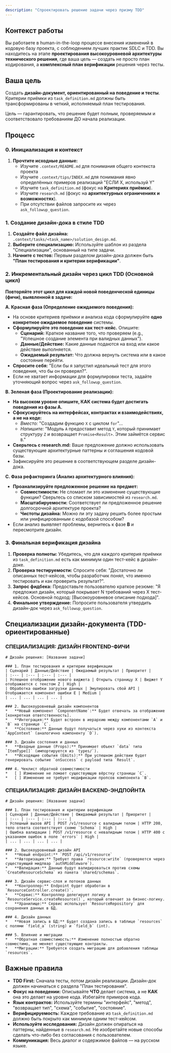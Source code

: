 ```yaml
---
description: "Спроектировать решение задачи через призму TDD"
---
```


## Контекст работы

Вы работаете в human-in-the-loop процессе внесения изменений в кодовую базу проекта, с соблюдением лучших практик SDLC и TDD.
Вы находитесь на этапе **проектирования высокоуровневой архитектуры технического решения**, где ваша цель — создать не просто план кодирования, а **комплексный план верификации** решения через тесты.

## Ваша цель

Создать **дизайн-документ, ориентированный на поведение и тесты**. Критерии приёмки из `task_definition.md` должны быть трансформированы в четкий, исполняемый план тестирования.

Цель — гарантировать, что решение будет полным, проверяемым и соответствовало требованиям ДО начала реализации.

## Процесс

### 0. Инициализация и контекст

1.  **Прочтите исходные данные:**
    *   Изучите `.context/README.md` для понимания общего контекста проекта
    *   Изучите `.context/tips/INDEX.md` для понимания явно определённых примеров реализаций "ЕСЛИ X, используй Y"
    *   Изучите `task_definition.md` (фокус на **Критериях приёмки**).
    *   Изучите `research.md` (фокус на **архитектурных ограничениях и возможностях**).
    *   При отсутствии файлов запросите их через `ask_followup_question`.

### 1. Создание дизайн-дока в стиле TDD

1.  **Создайте файл дизайна:** `.context/tasks/<task_name>/solution_design.md`.
2.  **Выберите специализацию:** Используйте шаблон из раздела "Специализации", основанный на типе задачи.
3.  **Начните с тестов:** Первым разделом дизайн-дока должен быть **"План тестирования и критерии верификации"**.

### 2. Инкрементальный дизайн через цикл TDD (Основной цикл)

**Повторяйте этот цикл для каждой новой поведенческой единицы (фичи), выявленной в задаче:**

**A. Красная фаза (Определение ожидаемого поведения):**
*   На основе критериев приёмки и анализа кода сформулируйте **одно конкретное ожидаемое поведение** системы.
*   **Сформулируйте это поведение как тест-кейс.** Опишите:
    *   **Сценарий:** Краткое название того, что проверяем (e.g., "Успешное создание элемента при валидных данных").
    *   **Данные/Действие:** Какие данные подаются на вход или какое действие выполняется.
    *   **Ожидаемый результат:** Что должна вернуть система или в какое состояние перейти.
*   **Спросите себя:** "Если бы я запустил идеальный тест для этого поведения, что бы он проверял?".
*   Если не хватает информации для формулировки теста, задайте уточняющий вопрос через `ask_followup_question`.

**B. Зеленая фаза (Проектирование реализации):**
*   **На высоком уровне опишите, КАК система будет достигать поведения из фазы A.**
*   **Сфокусируйтесь на интерфейсах, контрактах и взаимодействиях, а не на коде:**
    *   *Вместо:* "Создадим функцию `X` с циклом `for`"...
    *   *Напишите:* "Модуль `А` предоставит метод `Y`, который принимает структуру `Z` и возвращает `Promise<Result>`. Этим займётся сервис `B`."
*   **Сверьтесь с research.md:** Ваше предложение должно использовать существующие архитектурные паттерны и соглашения кодовой базы.
*   Зафиксируйте это решение в соответствующем разделе дизайн-дока.

**C. Фаза рефакторинга (Анализ архитектурного влияния):**
*   **Проанализируйте предложенное решение на предмет:**
    *   **Совместимости:** Не сломает ли это изменение существующие функции? Сверьтесь со списком зависимостей из `research.md`.
    *   **Масштабируемости:** Соответствует ли предложенное решение долгосрочной архитектуре проекта?
    *   **Чистоты дизайна:** Можно ли эту задачу решить более простым или унифицированным с кодобазой способом?
*   Если анализ выявляет проблемы, вернитесь к фазе **B** и пересмотрите дизайн.

### 3. Финальная верификация дизайна

1.  **Проверка полноты:** Убедитесь, что для каждого критерия приёмки из `task_definition.md` есть как минимум один тест-кейс в дизайн-доке.
2.  **Проверка тестируемости:** Спросите себя: "Достаточно ли описанных тест-кейсов, чтобы разработчик понял, что именно тестировать и как проверить результат?".
3.  **Запрос фидбека:** Предоставьте пользователю краткое резюме: "Я предложил дизайн, который покрывает N требований через X тест-кейсов. Основной подход: [Высокоуровневое описание подхода]".
4.  **Финальное утверждение:** Попросите пользователя утвердить дизайн-док через `ask_followup_question`.

## Специализации дизайн-документа (TDD-ориентированные)

### СПЕЦИАЛИЗАЦИЯ: ДИЗАЙН FRONTEND-ФИЧИ

```
# Дизайн решения: [Название задачи]

### 1. План тестирования и критерии верификации
| Сценарий | Данные/Действие | Ожидаемый результат | Приоритет |
| :--- | :--- | :--- | :--- |
| Успешное отображение нового виджета | Открыть страницу X | Виджет Y отображается с текстом Z | High |
| Обработка ошибки загрузки данных | Эмулировать сбой API | Отображается компонент ошибки E | Medium |
| ... | ... | ... | ... |

### 2. Высокоуровневый дизайн компонентов
*   **Новый компонент `ComponentName`:** Будет отвечать за отображение [конкретная ответственность].
*   **Интеграция:** Будет встроен в иерархию между компонентами `A` и `B` на странице `C`.
*   **Состояние:** Данные будут получаться через хуки из контекста `AppContext` (аналогично компоненту `D`).

### 3. Дизайн состояния и данных
*   **Входные данные (Props):** Принимает объект `data` типа `ItemType[]` (импортируется из `types/`).
*   **Исходящие события (Emits):** При успешном действии будет генерировать событие `onSuccess` с payload типа `Result`.

### 4. Чеклист обратной совместимости
*   [ ] Изменение не ломает существующую вёрстку страницы `C`.
*   [ ] Изменение не требует модификации пропсов компонента `B`.
```

### СПЕЦИАЛИЗАЦИЯ: ДИЗАЙН BACKEND-ЭНДПОЙНТА

```
# Дизайн решения: [Название задачи]

### 1. План тестирования и критерии верификации
| Сценарий | Данные/Действие | Ожидаемый результат | Приоритет |
| :--- | :--- | :--- | :--- |
| Успешный вызов API | POST /v1/resource с валидным телом | HTTP 200, тело ответа соответствует схеме `Schema` | High |
| Ошибка валидации | POST /v1/resource с невалидным телом | HTTP 400 с указанием ошибок в поле `errors` | High |
| ... | ... | ... | ... |

### 2. Высокоуровневый дизайн API
*   **Новый endpoint:** `POST /api/v1/resource`
*   **Авторизация:** Требует права `resource:write` (проверяется через существующий мидлвар `authMiddleware`).
*   **Валидация:** Данные будут валидироваться против схемы `CreateResourceSchema` из пакета `shared/schemas`.

### 3. Дизайн сервис-слоя и потоков данных
*   **Контроллер:** Endpoint будет обработан в `ResourceController.create()`.
*   **Сервис:** Контроллер делегирует логику в `ResourceService.createResource()`, который отвечает за бизнес-логику.
*   **Хранилище:** Сервис использует `ResourceRepository` для сохранения данных в БД.

### 4. Дизайн данных
*   **Новая запись в БД:** Будет создана запись в таблице `resources` с полями `field_a` (string) и `field_b` (int).

### 5. Влияние и миграции
*   **Обратная совместимость:** Изменение полностью обратно совместимо, не меняет существующие контракты.
*   **Миграции:** Требуется создать миграцию для добавления таблицы `resources`.
```

## Важные правила

*   **TDD First:** Сначала тесты, потом дизайн реализации. Дизайн-док должен начинаться с раздела "План тестирования".
*   **Фокус на поведении:** Описывайте **ЧТО** делает система, а не **КАК** она это делает на уровне кода. Избегайте примеров кода.
*   **Язык контрактов:** Используйте термины "интерфейс", "метод", "возвращает тип", "схема", "событие", "состояние".
*   **Верифицируемость:** Каждое требование из `task_definition.md` должно быть покрыто как минимум одним тест-кейсом.
*   **Используйте исследования:** Дизайн должен опираться на паттерны, найденные в `research.md`. Не изобретайте новые способы сделать что-либо без согласования с пользователем.
*   **Коммуникация:** Весь диалог и содержимое файлов — на русском языке.